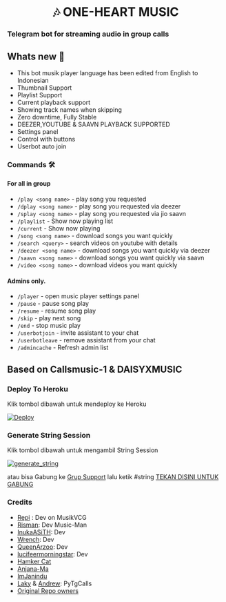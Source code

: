 
</p>
<h1 align="center">
  <b>🎶 ONE-HEART MUSIC</b>
</h1>

### Telegram bot for streaming audio in group calls

<h2> Whats new 📢 </h2>

- This bot musik player language has been edited from English to Indonesian
- Thumbnail Support
- Playlist Support
- Current playback support
- Showing track names when skipping
- Zero downtime, Fully Stable
- DEEZER,YOUTUBE & SAAVN PLAYBACK SUPPORTED
- Settings panel
- Control with buttons
- Userbot auto join

### Commands 🛠
#### For all in group

- `/play <song name>` - play song you requested
- `/dplay <song name>` - play song you requested via deezer
- `/splay <song name>` - play song you requested via jio saavn
- `/playlist` - Show now playing list
- `/current` - Show now playing
- `/song <song name>` - download songs you want quickly
- `/search <query>` - search videos on youtube with details
- `/deezer <song name>` - download songs you want quickly via deezer
- `/saavn <song name>` - download songs you want quickly via saavn
- `/video <song name>` - download videos you want quickly

#### Admins only.
- `/player` - open music player settings panel
- `/pause` - pause song play
- `/resume` - resume song play
- `/skip` - play next song
- `/end` - stop music play
- `/userbotjoin` - invite assistant to your chat
- `/userbotleave` - remove assistant from your chat
- `/admincache` - Refresh admin list

## Based on Callsmusic-1 & DAISYXMUSIC

### Deploy To Heroku</h4>
Klik tombol dibawah untuk mendeploy ke Heroku

[![Deploy](https://www.herokucdn.com/deploy/button.svg)](https://heroku.com/deploy?template=https://github.com/ikyy35/one-heart)

### Generate String Session
Klik tombol dibawah untuk mengambil String Session

<a href="https://replit.com/@CollinFowel/StringSessionPyrogram#main.py"><img src="https://img.shields.io/badge/run-string__session.py-blue?style=for-the-badge&logo=repl.it" alt="generate_string" /></a>

atau bisa Gabung ke [Grup Support](https://t.me/remaja_virtual62) lalu ketik #string [TEKAN DISINI UNTUK GABUNG](https://t.me/chvirtual62)

### Credits
- [Repi](https://github.com/collinfowel) : Dev on MusikVCG 
- [Risman](https://github.com/mrismanaziz): Dev Music-Man
- [InukaASiTH](https://github.com/InukaAsith): Dev
- [Wrench](https://github.com/EverythingSuckz/): Dev
- [QueenArzoo](https://github.com/QueenArzoo): Dev
- [lucifeermorningstar](https://github.com/lucifeermorningstar): Dev
- [Hamker Cat](https://github.com/thehamkercat/)
- [Anjana-Ma](https://github.com/Anjana-Ma) 
- [ImJanindu](https://github.com/ImJanindu)
- [Laky](https://github.com/Laky-64) & [Andrew](https://github.com/AndrewLaneX): PyTgCalls
- [Original Repo owners](https://github.com/suprojects/CallsMusic)
